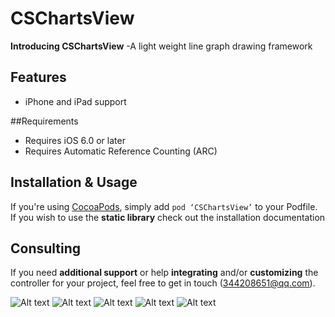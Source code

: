 CSChartsView
============

**Introducing CSChartsView** -A light weight line graph drawing framework

## Features

- iPhone and iPad support

##Requirements
- Requires iOS 6.0 or later
- Requires Automatic Reference Counting (ARC)

## Installation & Usage
If you're using [CocoaPods](http://www.cocoapods.org), simply add `pod ‘CSChartsView’` to your Podfile. If you wish to use the **static library** check out the installation documentation

## Consulting

If you need **additional support** or help **integrating** and/or **customizing** the controller for your project, feel free to get in touch ([344208651@qq.com](mailto:344208651@qq.com)). 

![Alt text](https://raw.githubusercontent.com/sk344208651/CSChartsView/master/Image/IMG_0470.PNG)
![Alt text](https://raw.githubusercontent.com/sk344208651/CSChartsView/master/Image/IMG_0473.PNG)
![Alt text](https://raw.githubusercontent.com/sk344208651/CSChartsView/master/Image/IMG_0478.PNG)
![Alt text](https://raw.githubusercontent.com/sk344208651/CSChartsView/master/Image/IMG_0479.PNG)
![Alt text](https://raw.githubusercontent.com/sk344208651/CSChartsView/master/Image/IMG_0480.PNG)